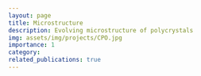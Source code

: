 ```yaml
---
layout: page
title: Microstructure
description: Evolving microstructure of polycrystals
img: assets/img/projects/CPO.jpg
importance: 1
category: 
related_publications: true
---
```


